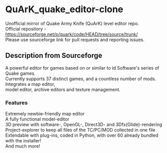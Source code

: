 # QuArK_quake_editor-clone
Unofficial mirror of Quake Army Knife (QuArK) level editor repo.  
Official repository - https://sourceforge.net/p/quark/code/HEAD/tree/source/trunk/  
Please use sourceforge link for pull requests and reporting issues.  
  
## Description from Sourceforge
A powerful editor for games based on or similar to id Software's series of Quake games.  
Currently supports 37 distinct games, and a countless number of mods. Integrates a map editor,  
model editor, archive editors and texture management.  
  
### Features  
Extremely newbie-friendly map editor  
A fully functional model-editor  
3D preview with software-, OpenGL-, Direct3D- and 3Dfx(Glide)-rendering  
Project-explorer to keep all files of the TC/PC/MOD collected in one file  
Extendable with plug-ins, coded in Python, with over 60 already bundled with the installer!  
And much more!  
